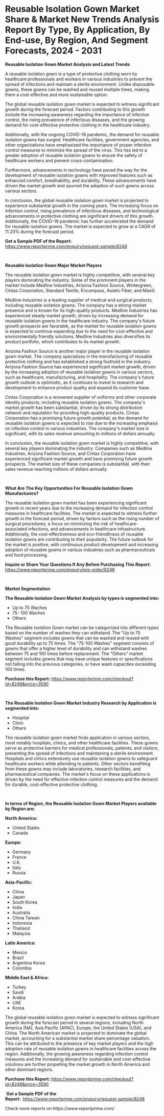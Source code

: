 <p><h1>Reusable Isolation Gown Market Share & Market New Trends Analysis Report By Type, By Application, By End-use, By Region, And Segment Forecasts, 2024 - 2031</h1></p><p><strong>Reusable Isolation Gown Market Analysis and Latest Trends</strong></p>
<p><p>A reusable isolation gown is a type of protective clothing worn by healthcare professionals and workers in various industries to prevent the spread of infections and maintain a sterile environment. Unlike disposable gowns, these gowns can be washed and reused multiple times, making them a cost-effective and more sustainable option.</p><p>The global reusable isolation gown market is expected to witness significant growth during the forecast period. Factors contributing to this growth include the increasing awareness regarding the importance of infection control, the rising prevalence of infectious diseases, and the growing demand for cost-effective protective clothing in the healthcare industry.</p><p>Additionally, with the ongoing COVID-19 pandemic, the demand for reusable isolation gowns has surged. Healthcare facilities, government agencies, and other organizations have emphasized the importance of proper infection control measures to minimize the spread of the virus. This has led to a greater adoption of reusable isolation gowns to ensure the safety of healthcare workers and prevent cross-contamination.</p><p>Furthermore, advancements in technology have paved the way for the development of reusable isolation gowns with improved features such as enhanced comfort, breathability, and durability. These advancements have driven the market growth and spurred the adoption of such gowns across various sectors.</p><p>In conclusion, the global reusable isolation gown market is projected to experience substantial growth in the coming years. The increasing focus on infection control, rising prevalence of infectious diseases, and technological advancements in protective clothing are significant drivers of this growth. Additionally, the COVID-19 pandemic has further accelerated the demand for reusable isolation gowns. The market is expected to grow at a CAGR of 11.20% during the forecast period.</p></p>
<p><strong>Get a Sample PDF of the Report:&nbsp;</strong> <a href="https://www.reportprime.com/enquiry/request-sample/8248">https://www.reportprime.com/enquiry/request-sample/8248</a></p>
<p>&nbsp;</p>
<p><strong>Reusable Isolation Gown Major Market Players</strong></p>
<p><p>The reusable isolation gown market is highly competitive, with several key players dominating the industry. Some of the prominent players in the market include Medline Industries, Arizona Fashion Source, Wintergreen, Cintas Corporation, Standard Textile, Encompass, Asiatic Fiber, and Maxill.</p><p>Medline Industries is a leading supplier of medical and surgical products, including reusable isolation gowns. The company has a strong market presence and is known for its high-quality products. Medline Industries has experienced steady market growth, driven by increasing demand for reusable isolation gowns in the healthcare industry. The company's future growth prospects are favorable, as the market for reusable isolation gowns is expected to continue expanding due to the need for cost-effective and environmentally friendly solutions. Medline Industries also diversifies its product portfolio, which contributes to its market growth. </p><p>Arizona Fashion Source is another major player in the reusable isolation gown market. The company specializes in the manufacturing of reusable protective clothing and has established a strong foothold in the industry. Arizona Fashion Source has experienced significant market growth, driven by the increasing adoption of reusable isolation gowns in various sectors, such as healthcare, manufacturing, and hospitality. The company's future growth outlook is optimistic, as it continues to invest in research and development to enhance product quality and expand its customer base.</p><p>Cintas Corporation is a renowned supplier of uniforms and other corporate identity products, including reusable isolation gowns. The company's market growth has been substantial, driven by its strong distribution network and reputation for providing high-quality products. Cintas Corporation has a promising future growth potential, as the demand for reusable isolation gowns is expected to rise due to the increasing emphasis on infection control in various industries. The company's market size is significant, with its sales revenue amounting to millions of dollars annually.</p><p>In conclusion, the reusable isolation gown market is highly competitive, with several key players dominating the industry. Companies such as Medline Industries, Arizona Fashion Source, and Cintas Corporation have experienced significant market growth and have promising future growth prospects. The market size of these companies is substantial, with their sales revenue reaching millions of dollars annually.</p></p>
<p>&nbsp;</p>
<p><strong>What Are The Key Opportunities For Reusable Isolation Gown Manufacturers?</strong></p>
<p><p>The reusable isolation gown market has been experiencing significant growth in recent years due to the increasing demand for infection control measures in healthcare facilities. The market is expected to witness further growth in the forecast period, driven by factors such as the rising number of surgical procedures, a focus on minimizing the risk of healthcare-associated infections, and advancements in healthcare infrastructure. Additionally, the cost-effectiveness and eco-friendliness of reusable isolation gowns are contributing to their popularity. The future outlook for the market is positive, with continuous product development and increasing adoption of reusable gowns in various industries such as pharmaceuticals and food processing.</p></p>
<p><strong>Inquire or Share Your Questions If Any Before Purchasing This Report:</strong> <a href="https://www.reportprime.com/enquiry/pre-order/8248">https://www.reportprime.com/enquiry/pre-order/8248</a></p>
<p>&nbsp;</p>
<p><strong>Market Segmentation</strong></p>
<p><strong>The Reusable Isolation Gown Market Analysis by types is segmented into:</strong></p>
<p><ul><li>Up to 75 Waches</li><li>75- 100 Waches</li><li>Others</li></ul></p>
<p><p>The Reusable Isolation Gown market can be categorized into different types based on the number of washes they can withstand. The "Up to 75 Washes" segment includes gowns that can be washed and reused with good durability up to 75 times. The "75-100 Washes" segment consists of gowns that offer a higher level of durability and can withstand washes between 75 and 100 times before replacement. The "Others" market segment includes gowns that may have unique features or specifications not falling into the previous categories, or have wash capacities exceeding 100 times.</p></p>
<p><strong>Purchase this Report:&nbsp;</strong><a href="https://www.reportprime.com/checkout?id=8248&price=3590">https://www.reportprime.com/checkout?id=8248&price=3590</a></p>
<p>&nbsp;</p>
<p><strong>The Reusable Isolation Gown Market Industry Research by Application is segmented into:</strong></p>
<p><ul><li>Hospital</li><li>Clinic</li><li>Others</li></ul></p>
<p><p>The reusable isolation gown market finds application in various sectors, most notably hospitals, clinics, and other healthcare facilities. These gowns serve as protective barriers for medical professionals, patients, and visitors, preventing the spread of infections and maintaining a sterile environment. Hospitals and clinics extensively use reusable isolation gowns to safeguard healthcare workers while attending to patients. Other sectors benefiting from these gowns may include laboratories, research facilities, and pharmaceutical companies. The market's focus on these applications is driven by the need for effective infection control measures and the demand for durable, cost-effective protective clothing.</p></p>
<p>&nbsp;</p>
<p><strong>In terms of Region, the Reusable Isolation Gown Market Players available by Region are:</strong></p>
<p>
    <p> <strong> North America: </strong>
        <ul>
            <li>United States</li>
            <li>Canada</li>
        </ul>
        </p> 
    <p> <strong> Europe: </strong>
        <ul>
            <li>Germany</li>
            <li>France</li>
            <li>U.K.</li>
            <li>Italy</li>
            <li>Russia</li>
        </ul>
        </p> 
    <p> <strong> Asia-Pacific: </strong>
        <ul>
            <li>China</li>
            <li>Japan</li>
            <li>South Korea</li>
            <li>India</li>
            <li>Australia</li>
            <li>China Taiwan</li>
            <li>Indonesia</li>
            <li>Thailand</li>
            <li>Malaysia</li>
        </ul>
        </p> 
    <p> <strong> Latin America: </strong>
        <ul>
            <li>Mexico</li>
            <li>Brazil</li>
            <li>Argentina Korea</li>
            <li>Colombia</li>
        </ul>
        </p> 
    <p> <strong> Middle East & Africa: </strong>
        <ul>
            <li>Turkey</li>
            <li>Saudi</li>
            <li>Arabia</li>
            <li>UAE</li>
            <li>Korea</li>
        </ul>
    </p>
    </p>
<p><p>The global reusable isolation gown market is expected to witness significant growth during the forecast period in several regions, including North America (NA), Asia Pacific (APAC), Europe, the United States (USA), and China. The North American market is projected to dominate the global market, accounting for a substantial market share percentage valuation. This can be attributed to the presence of key market players and the high adoption rate of reusable isolation gowns in healthcare facilities across the region. Additionally, the growing awareness regarding infection control measures and the increasing demand for sustainable and cost-effective solutions are further propelling the market growth in North America and other dominant regions.</p></p>
<p><strong>Purchase this Report: </strong><a href="https://www.reportprime.com/checkout?id=8248&price=3590">https://www.reportprime.com/checkout?id=8248&price=3590</a></p>
<p>&nbsp;<strong>Get a Sample PDF of the Report:&nbsp;&nbsp;</strong><a href="https://www.reportprime.com/enquiry/request-sample/8248">https://www.reportprime.com/enquiry/request-sample/8248</a></p>
<p><strong></strong></p>
<p>Check more reports on https://www.reportprime.com/</p>
